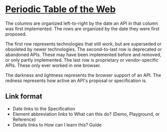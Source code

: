 # [Periodic Table of the Web](https://wwwperiodictable.surge.sh/)
The columns are organized left-to-right by the date an API in that column was first implemented.
The rows are organized by the date they were first proposed.

The first row represents technologies that still work, but are superseded or obsoleted by newer technologies.
The second-to-last row is deprecated or abandoned APIs. These may have been implemented before and removed, or only partly implemented.
The last row is proprietary or vendor-specific APIs. These only ever worked in one browser.

The darkness and lightness represents the browser support of an API.
The redness represents how active an API's proposal or specification is.
## Link format
* Date links to the Specification
* Element abbreviation links to What can this do? (Demo, Playground, or Reference)
* Details links to How can I learn this? Guide


